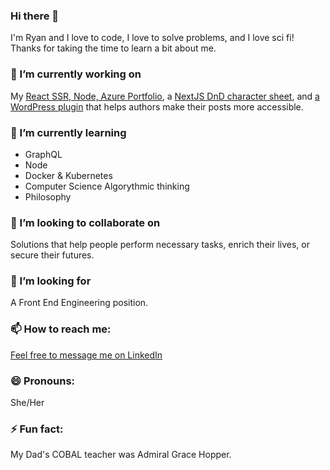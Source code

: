 ### Hi there 👋
I'm Ryan and I love to code, I love to solve problems, and I love sci fi! Thanks for taking the time to learn a bit about me. 

### 🔭 I’m currently working on 
My [React SSR, Node, Azure Portfolio](https://github.com/ryanAllMad/ryan-all-mad-portfolio), a [NextJS DnD character sheet](https://github.com/ryanAllMad/yong-character-sheet), and [a WordPress plugin](https://github.com/ryanAllMad/a11y-checker) that helps authors make their posts more accessible.

### 🌱 I’m currently learning 
* GraphQL
* Node
* Docker & Kubernetes
* Computer Science Algorythmic thinking
* Philosophy

### 👯 I’m looking to collaborate on 
Solutions that help people perform necessary tasks, enrich their lives, or secure their futures.

### 🤔 I’m looking for 
A Front End Engineering position. 

### 📫 How to reach me:
[Feel free to message me on LinkedIn](https://www.linkedin.com/in/ryan-duer-515342108/)

### 😄 Pronouns: 
She/Her

### ⚡ Fun fact: 
My Dad's COBAL teacher was Admiral Grace Hopper.
<!--
**ryanAllMad/ryanAllMad** is a ✨ _special_ ✨ repository because its `README.md` (this file) appears on your GitHub profile.

Here are some ideas to get you started:

 🔭 I’m currently working on a NextJS DnD character sheet, and a WordPress plugin that helps authors make their posts more accessible.
🌱 I’m currently learning GraphQL, Node, Docker & Kubernetes
👯 I’m looking to collaborate on solutions that help people perform necessary tasks, enrich their lives, or secure their futures.
🤔 I’m looking for a Front End Engineering position. 
- 💬 Ask me about ...
-  ...
😄 Pronouns: She/Her
⚡ Fun fact: I am a real big Wheel of Time nerd. If you get me started on the subject, I may never stop taking.
-->
